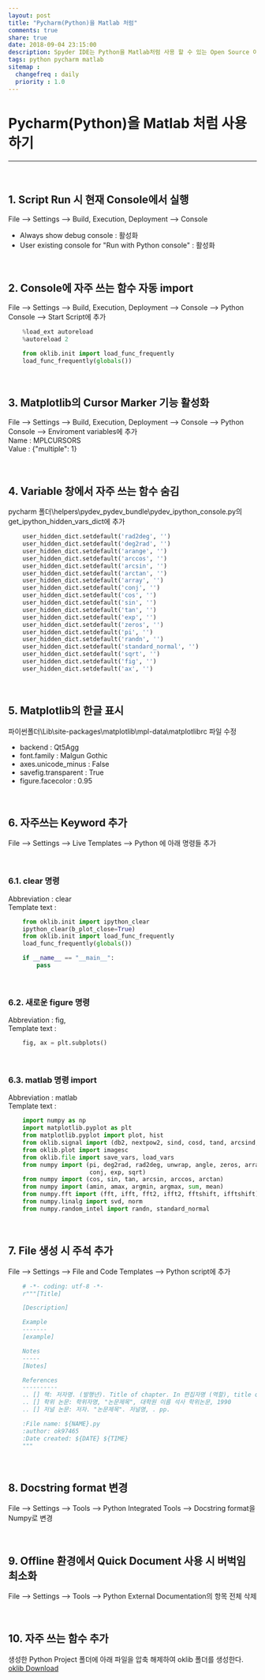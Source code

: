 ```yaml
---
layout: post
title: "Pycharm(Python)을 Matlab 처럼"
comments: true
share: true
date: 2018-09-04 23:15:00
description: Spyder IDE는 Python을 Matlab처럼 사용 할 수 있는 Open Source 이지만, 안정성과 편의성이 좀 떨어진다. 그래서 개발툴로서 완성도 높은 Pycharm의 설정을 수정하여 Matlab처럼 사용하는 방안을 기술한다.
tags: python pycharm matlab
sitemap :
  changefreq : daily
  priority : 1.0
---
```


# Pycharm(Python)을 Matlab 처럼 사용하기
---

<br>

## 1. Script Run 시 현재 Console에서 실행
File --> Settings --> Build, Execution, Deployment --> Console
  * Always show debug console : 활성화
  * User existing console for "Run with Python console" : 활성화

<br>

## 2. Console에 자주 쓰는 함수 자동 import
File --> Settings --> Build, Execution, Deployment --> Console --> Python Console --> Start Script에 추가
``` python
    %load_ext autoreload
    %autoreload 2

    from oklib.init import load_func_frequently
    load_func_frequently(globals())
```

<br>

## 3. Matplotlib의 Cursor Marker 기능 활성화
File --> Settings --> Build, Execution, Deployment --> Console --> Python Console --> Enviroment variables에 추가  
Name : MPLCURSORS  
Value : {"multiple": 1}

<br>

## 4. Variable 창에서 자주 쓰는 함수 숨김
pycharm 폴더\helpers\pydev\_pydev_bundle\pydev_ipython_console.py의 get_ipython_hidden_vars_dict에 추가
``` python
    user_hidden_dict.setdefault('rad2deg', '')
    user_hidden_dict.setdefault('deg2rad', '')
    user_hidden_dict.setdefault('arange', '')
    user_hidden_dict.setdefault('arccos', '')
    user_hidden_dict.setdefault('arcsin', '')
    user_hidden_dict.setdefault('arctan', '')
    user_hidden_dict.setdefault('array', '')
    user_hidden_dict.setdefault('conj', '')
    user_hidden_dict.setdefault('cos', '')
    user_hidden_dict.setdefault('sin', '')
    user_hidden_dict.setdefault('tan', '')
    user_hidden_dict.setdefault('exp', '')
    user_hidden_dict.setdefault('zeros', '')
    user_hidden_dict.setdefault('pi', '')
    user_hidden_dict.setdefault('randn', '')
    user_hidden_dict.setdefault('standard_normal', '')
    user_hidden_dict.setdefault('sqrt', '')
    user_hidden_dict.setdefault('fig', '')
    user_hidden_dict.setdefault('ax', '')
```

<br>

## 5. Matplotlib의 한글 표시
파이썬폴더\Lib\site-packages\matplotlib\mpl-data\matplotlibrc 파일 수정  
  * backend      : Qt5Agg  
  * font.family         : Malgun Gothic  
  * axes.unicode_minus  : False  
  * savefig.transparent : True  
  * figure.facecolor : 0.95

<br>

## 6. 자주쓰는 Keyword 추가
File --> Settings --> Live Templates --> Python 에 아래 명령들 추가

<br>

### 6.1. clear 명령
Abbreviation : clear  
Template text :  
``` python
    from oklib.init import ipython_clear
    ipython_clear(b_plot_close=True)
    from oklib.init import load_func_frequently
    load_func_frequently(globals())

    if __name__ == "__main__":
        pass

```

<br>

### 6.2. 새로운 figure 명령
Abbreviation : fig,  
Template text :  
``` python
    fig, ax = plt.subplots()
```

<br>

### 6.3. matlab 명령 import
Abbreviation : matlab   
Template text :  
``` python
    import numpy as np
    import matplotlib.pyplot as plt
    from matplotlib.pyplot import plot, hist
    from oklib.signal import (db2, nextpow2, sind, cosd, tand, arcsind, arccosd, arctand)
    from oklib.plot import imagesc
    from oklib.file import save_vars, load_vars
    from numpy import (pi, deg2rad, rad2deg, unwrap, angle, zeros, array, ones, linspace, cumsum, diff, arange, interp,
                       conj, exp, sqrt)
    from numpy import (cos, sin, tan, arcsin, arccos, arctan)
    from numpy import (amin, amax, argmin, argmax, sum, mean)
    from numpy.fft import (fft, ifft, fft2, ifft2, fftshift, ifftshift)
    from numpy.linalg import svd, norm
    from numpy.random_intel import randn, standard_normal

```

<br>

## 7. File 생성 시 주석 추가
File --> Settings --> File and Code Templates --> Python script에 추가
``` python
    # -*- coding: utf-8 -*-
    r"""[Title]

    [Description]

    Example
    -------
    [example]

    Notes
    -----
    [Notes]

    References
    ----------
    .. [] 책: 저자명. (발행년). Title of chapter. In 편집자명 (역할), title of book (쪽). 발행지 : 발행사
    .. [] 학위 논문: 학위자명, "논문제목", 대학원 이름 석사 학위논문, 1990 
    .. [] 저널 논문: 저자. "논문제목". 저널명, . pp.

    :File name: ${NAME}.py
    :author: ok97465
    :Date created: ${DATE} ${TIME}
    """


```

<br>

## 8. Docstring format 변경
File --> Settings --> Tools --> Python Integrated Tools --> Docstring format을 Numpy로 변경

<br>

## 9. Offline 환경에서 Quick Document 사용 시 버벅임 최소화
File --> Settings --> Tools --> Python External Documentation의 항목 전체 삭제

<br>

## 10. 자주 쓰는 함수 추가
생성한 Python Project 폴더에 아래 파일을 압축 해제하여 oklib 폴더를 생성한다.  
[oklib Download](/assets/data/oklib.zip)